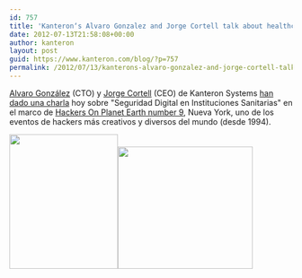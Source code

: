 ```yaml
---
id: 757
title: 'Kanteron‘s Alvaro Gonzalez and Jorge Cortell talk about healthcare IT security at HOPE9'
date: 2012-07-13T21:58:08+00:00
author: kanteron
layout: post
guid: https://www.kanteron.com/blog/?p=757
permalink: /2012/07/13/kanterons-alvaro-gonzalez-and-jorge-cortell-talk-about-healthcare-it-security-at-hope9/
---
```

<p title="https://www.hopenumbernine.net/schedule/">
  <a title="https://www.hopenumbernine.net/speakers/#gonzalez" href="https://www.hopenumbernine.net/speakers/#gonzalez" target="_blank">Alvaro González</a> (CTO) y <a title="https://www.hopenumbernine.net/speakers/#cortell" href="https://www.hopenumbernine.net/speakers/#cortell" target="_blank">Jorge Cortell</a> (CEO) de Kanteron Systems <a title="https://www.hopenumbernine.net/schedule/" href="https://www.hopenumbernine.net/schedule/" target="_blank">han dado una charla</a> hoy sobre "Seguridad Digital en Instituciones Sanitarias" en el marco de <a title="https://www.hope.net/" href="https://www.hope.net/" target="_blank">Hackers On Planet Earth number 9</a>, Nueva York, uno de los eventos de hackers más creativos y diversos del mundo (desde 1994).
</p>

<img class="aligncenter" title="Alvaro" src="https://farm9.staticflickr.com/8005/7617421014_b63bf906a2_m.jpg" alt="" width="193" height="240" /><img class="aligncenter" title="Jorge" src="https://farm8.staticflickr.com/7258/7617421144_f1cd52dc79_m.jpg" alt="" width="240" height="218" />